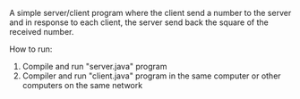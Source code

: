 A simple server/client program where the client send a number to the server and in response to each client, the server send back the square of the received number.

How to run:
1. Compile and run "server.java" program
2. Compiler and run "client.java" program in the same computer or other computers on the same network
